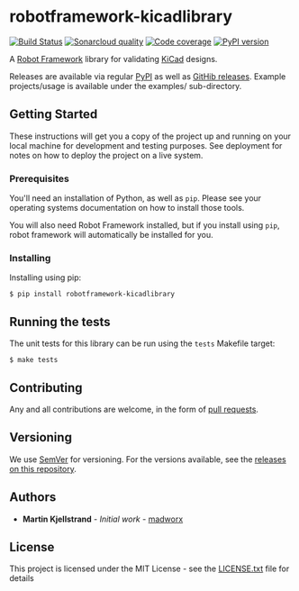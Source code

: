 # robotframework-kicadlibrary

[![Build Status](https://travis-ci.org/madworx/robotframework-kicadlibrary.svg?branch=master)](https://travis-ci.org/madworx/robotframework-kicadlibrary) [![Sonarcloud quality](https://sonarcloud.io/api/project_badges/measure?project=robotframework-kicadlibrary&metric=alert_status)](https://sonarcloud.io/dashboard?id=robotframework-kicadlibrary) [![Code coverage](https://sonarcloud.io/api/project_badges/measure?project=robotframework-kicadlibrary&metric=coverage)](https://sonarcloud.io/component_measures?id=robotframework-kicadlibrary&metric=coverage) [![PyPI version](https://badge.fury.io/py/robotframework-kicadlibrary.svg)](https://badge.fury.io/py/robotframework-kicadlibrary)

A [Robot Framework](http://robotframework.org/) library for validating [KiCad](https://kicad.github.io/) designs.

Releases are available via regular [PyPI](https://pypi.org/project/robotframework-kicadlibrary/) as well as [GitHib releases](https://github.com/madworx/robotframework-kicadlibrary/releases). Example projects/usage is available under the examples/ sub-directory.

## Getting Started

These instructions will get you a copy of the project up and running on your local machine for development and testing purposes. See deployment for notes on how to deploy the project on a live system.

### Prerequisites

You'll need an installation of Python, as well as `pip`. Please see your operating systems documentation on how to install those tools.

You will also need Robot Framework installed, but if you install using `pip`, robot framework will automatically be installed for you.

### Installing

Installing using pip:

```
$ pip install robotframework-kicadlibrary
```

## Running the tests

The unit tests for this library can be run using the `tests` Makefile target:

```
$ make tests
```

## Contributing

Any and all contributions are welcome, in the form of [pull requests](https://github.com/madworx/robotframework-kicadlibrary/pulls).

## Versioning

We use [SemVer](http://semver.org/) for versioning. For the versions available, see the [releases on this repository](https://github.com/madworx/robotframework-kicadlibrary/releases). 

## Authors

* **Martin Kjellstrand** - *Initial work* - [madworx](https://github.com/madworx)

## License

This project is licensed under the MIT License - see the [LICENSE.txt](LICENSE.txt) file for details
